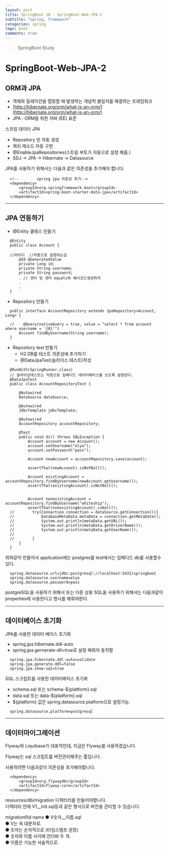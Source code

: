 ```yaml
---
layout: post
title: SpringBoot 18 - SpringBoot-Web-JPA-2
subtitle: "spring, framework"
categories: spring
tags: boot
comments: true
---
```

> SpringBoot Study

# SpringBoot-Web-JPA-2

## ORM과 JPA
  
  * 객체와 릴레이션을 맵핑할 때 발생하는 개념적 불일치를 해결하는 프레임워크   
  * [http://hibernate.org/orm/what-is-an-orm/](http://hibernate.org/orm/what-is-an-orm/)    
  * JPA : ORM을 위한 자바 (EE) 표준

  스프링 데이터 JPA   
  * Repository 빈 자동 생성
  * 쿼리 메소드 자동  구현
  * @EnableJpaRepositories(스트링 부트가 자동으로 설정 해줌.)
  * SDJ -> JPA -> Hibernate -> Datasource

  JPA를 사용하기 위해서는 다음과 같은 의존성을 추가해야 합니다.   
  ```
    <!--        spring jpa 의존성 추가-->
    <dependency>
        <groupId>org.springframework.boot</groupId>
        <artifactId>spring-boot-starter-data-jpa</artifactId>
    </dependency>
  ```

---

## JPA 연동하기 
  
  * @Entity 클래스 만들기   
  ```   
    @Entity
    public class Account {

    //아이디  //자동으로 설정되는값
        @Id @GeneratedValue
        private Long id;
        private String username;
        private String password;
        . // 겟터 및 셋터 equals와 해시코드생성하자 
        .
        .
    }
  ```   

  * Repository 만들기   
  ```   
    public interface AccountRepository extends JpaRepository<Account, Long> {

    //    @Query(nativeQuery = true, value = "select * from account where username = '{0}'")
        Account findByUsername(String username);
    }
  ```   

  * Repository test 만들기    
    * H2 DB를 테스트 의존성에 추가하기
    * @DataJpaTest(슬라이스 테스트)작성        
  
  ```   
    @RunWith(SpringRunner.class)
    // 슬라이싱테스트는 자동으로 임베디드 데이터베이스를 쓰도록 설정된다.
    @DataJpaTest
    public class AccountRepositoryTest {

        @Autowired
        DataSource dataSource;

        @Autowired
        JdbcTemplate jdbcTemplate;

        @Autowired
        AccountRepository accountRepository;

        @Test
        public void di() throws SQLException {
            Account account = new Account();
            account.setUsername("elyo");
            account.setPassword("pass");

            Account newAccount = accountRepository.save(account);

            assertThat(newAccount).isNotNull();

            Account existingAccount = accountRepository.findByUsername(newAccount.getUsername());
            assertThat(existingAccount).isNotNull();


            Account nonexistingAccount = accountRepository.findByUsername("whiteship");
            assertThat(nonexistingAccount).isNull();
    //        try(Connection connection = dataSource.getConnection()){
    //            DatabaseMetaData metaData = connection.getMetaData();
    //            System.out.println(metaData.getURL());
    //            System.out.println(metaData.getDriverName());
    //            System.out.println(metaData.getUserName());
    //
    //        }
        }
    }
  ```   

  위와같이 만들어서 application에는 postgres를 test에서는 임베디드 db를 사용할수있다.   

  ```   
    spring.datasource.url=jdbc:postgresql://localhost:5432/springboot
    spring.datasource.username=elyo
    spring.datasource.password=pass
  ```   

  postgreSQL을 사용하기 위해서 또는 다른 상용 SQL을 사용하기 위해서는 다음과같이 properties에 사용한다고 명시를 해줘야한다.    

-----------------------------

## 데이터베이스 초기화 
  
  JPA를 사용한 데이터 베이스 초기화   
  * spring.jpa.hibernate.ddl-auto   
  * spring.jpa.gernerate-dll=true로 설정 해줘야 동작함   
  ```
    spring.jpa.hibernate.ddl-auto=validate
    spring.jpa.generate-ddl=false
    spring.jpa.show-sql=true
  ```

  SQL 스크립트를 사용한 데이터베이스 초기화
  * schema.sql 또는 schema-${platform}.sql
  * data.sql 또는 data-${platform}.sql
  * ${platform} 값은 spring.datasource.platform으로 설정가능.
  ```   
    spring.datasource.platform=postgresql
  ```

-----

## 데이터마이그레이션

  Flyway와 Liquibase가 대표적인데, 지금은 Flyway를 사용하겠습니다.   

  Flyway는 sql 스크립트를 버전관리해주는 툴입니다.

  사용하려면 다음과같이 의존성을 추가해야합니다.

  ```
    <dependency>
        <groupId>org.flywaydb</groupId>
        <artifactId>flyway-core</artifactId>
    </dependency>
  ```

  resources/db/migration 디렉터리를 만들어야합니다.   
  디렉터리 안에 V1__init.sql등과 같은 형식으로 버전을 관리할 수 있습니다.   

  migrationfild name
  ● V숫자__이름.sql   
  ● V는 꼭 대문자로.   
  ● 숫자는 순차적으로 (타임스탬프 권장)   
  ● 숫자와 이름 사이에 언더바 ​두 개​.   
  ● 이름은 가능한 서술적으로.   
  

